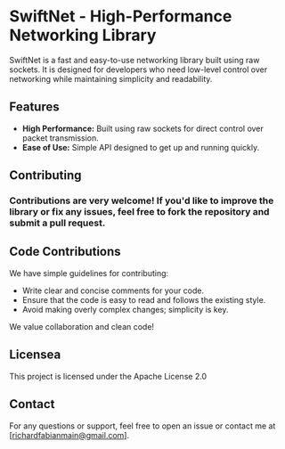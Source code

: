 # SwiftNet - High-Performance Networking Library

SwiftNet is a fast and easy-to-use networking library built using raw sockets. It is designed for developers who need low-level control over networking while maintaining simplicity and readability.

## Features

- **High Performance:** Built using raw sockets for direct control over packet transmission.
- **Ease of Use:** Simple API designed to get up and running quickly.

## Contributing
### Contributions are very welcome! If you'd like to improve the library or fix any issues, feel free to fork the repository and submit a pull request.

## Code Contributions
We have simple guidelines for contributing:

- Write clear and concise comments for your code.
- Ensure that the code is easy to read and follows the existing style.
- Avoid making overly complex changes; simplicity is key.

We value collaboration and clean code!

## Licensea
This project is licensed under the Apache License 2.0

## Contact
For any questions or support, feel free to open an issue or contact me at [richardfabianmain@gmail.com].
